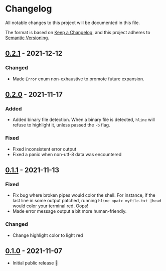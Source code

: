 # Changelog
All notable changes to this project will be documented in this file.

The format is based on [Keep a Changelog](https://keepachangelog.com/en/1.0.0/),
and this project adheres to [Semantic Versioning](https://semver.org/spec/v2.0.0.html).

## [0.2.1] - 2021-12-12
### Changed
  - Made `Error` enum non-exhaustive to promote future expansion.

## [0.2.0] - 2021-11-17
### Added
  - Added binary file detection. When a binary file is detected, `hline` will refuse to highlight it, unless passed the `-b` flag.

### Fixed
  - Fixed inconsistent error output
  - Fixed a panic when non-utf-8 data was encountered

## [0.1.1] - 2021-11-13
### Fixed
 - Fix bug where broken pipes would color the shell. For instance, if the last line in some output patched, running
   `hline <pat> myfile.txt |head` would color your terminal red. Oops!
 - Made error message output a bit more human-friendly.

### Changed
 - Change highlight color to light red

## [0.1.0] - 2021-11-07
 - Initial public release 🎉

[0.1.0]: https://github.com/ollien/hline/releases/tag/v0.1.0
[0.1.1]: https://github.com/ollien/hline/releases/tag/v0.1.1
[0.2.0]: https://github.com/ollien/hline/releases/tag/v0.2.0
[0.2.1]: https://github.com/ollien/hline/releases/tag/v0.2.1
